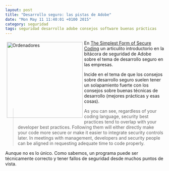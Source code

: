 ```yaml
---
layout: post
title: "Desarrollo seguro: las pistas de Adobe"
date: "Mon May 11 11:40:01 +0100 2015"
category: seguridad
tags: seguridad desarrollo adobe consejos software buenas prácticas 
---
```





<a href="https://www.flickr.com/photos/fernand0/5543112611/" title="Viejos ordenadores"><img src="https://farm6.staticflickr.com/5296/5543112611_0dd97d518d_m.jpg" width="240"  alt="Ordenadores" style="float:left; margin:5px"></a>

En [The Simplest Form of Secure Coding](http://blogs.adobe.com/security/2014/09/the-simplest-form-of-secure-coding.html) un articulito introductorio en la bitácora de seguridad de Adobe  sobre el tema de desarrollo seguro en las empresas.

Incide en el tema de que los consejos sobre desarrollo seguro suelen tener un solapamiento fuerte con los consejos sobre buenas técnicas de desarrollo (mejores prácticas y esas cosas).

> As you can see, regardless of your coding language, security best practices tend to overlap with your developer best practices. Following them will either directly make your code more secure or make it easier to integrate security controls later. In meetings with management, developers and security people can be aligned in requesting adequate time to code properly.

Aunque no es lo único. Como sabemos, un programa puede ser técnicamente correcto y tener fallos de seguridad desde muchos puntos de vista.
